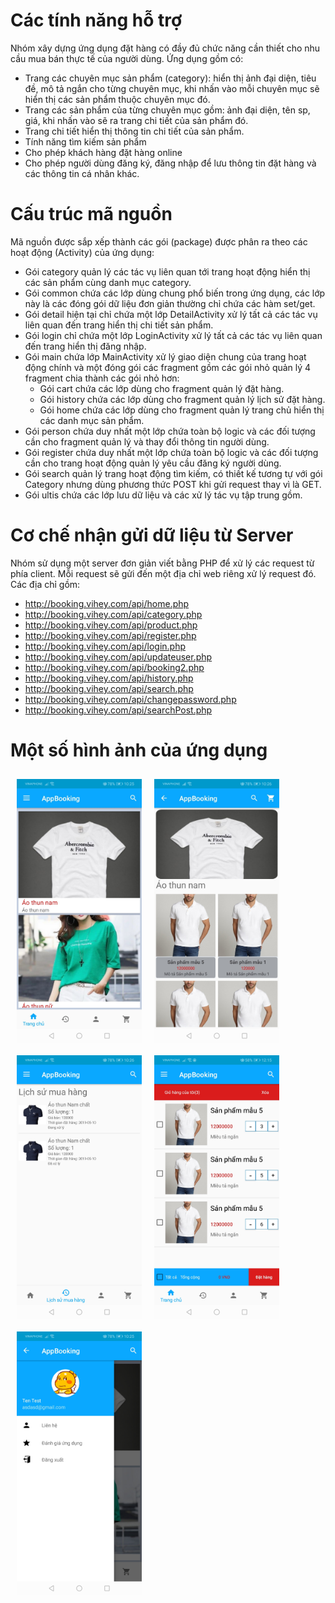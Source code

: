 # Các tính năng hỗ trợ
Nhóm xây dựng ứng dụng đặt hàng có đầy đủ chức năng cần thiết cho nhu cầu mua bán thực tế của người dùng. Ứng dụng gồm có:
* Trang các chuyên mục sản phẩm (category): hiển thị ảnh đại diện, tiêu đề, mô tả ngắn cho từng chuyên mục, khi nhấn vào mỗi chuyên mục sẽ hiển thị các sản phẩm thuộc chuyên mục đó.
* Trang các sản phẩm của từng chuyên mục gồm: ảnh đại diện, tên sp, giá, khi nhấn vào sẽ ra trang chi tiết của sản phẩm đó.
* Trang chi tiết hiển thị thông tin chi tiết của sản phẩm.
* Tính năng tìm kiếm sản phẩm
* Cho phép khách hàng đặt hàng online
* Cho phép người dùng đăng ký, đăng nhập để lưu thông tin đặt hàng và các thông tin cá nhân khác.

# Cấu trúc mã nguồn
Mã nguồn được sắp xếp thành các gói (package) được phân ra theo các hoạt động (Activity) của ứng dụng:
* Gói category quản lý các tác vụ liên quan tới trang hoạt động hiển thị các sản phẩm cùng danh mục category.
* Gói common chứa các lớp dùng chung phổ biến trong ứng dụng, các lớp này là các đóng gói dữ liệu đơn giản thường chỉ chứa các hàm set/get.
* Gói detail hiện tại chỉ chứa một lớp DetailActivity xử lý tất cả các tác vụ liên quan đến trang hiển thị chi tiết sản phẩm.
* Gói login chỉ chứa một lớp LoginActivity xử lý tất cả các tác vụ liên quan đến trang hiển thị đăng nhập.
* Gói main chứa lớp MainActivity xử lý giao diện chung của trang hoạt động chính và một đóng gói các fragment gồm các gói nhỏ quản lý 4 fragment chia thành các gói nhỏ hơn:
	+ Gói cart chứa các lớp dùng cho fragment quản lý đặt hàng.
	+ Gói history chứa các lớp dùng cho fragment quản lý lịch sử đặt hàng.
	+ Gói home chứa các lớp dùng cho fragment quản lý trang chủ hiển thị các danh mục sản phẩm.
* Gói person chứa duy nhất một lớp chứa toàn bộ logic và các đối tượng cần cho fragment quản lý và thay đổi thông tin người dùng.
* Gói register chứa duy nhất một lớp chứa toàn bộ logic và các đối tượng cần cho trang hoạt động quản lý yêu cầu đăng ký người dùng.
* Gói search quản lý trang hoạt động tìm kiếm, có thiết kế tương tự với gói Category nhưng dùng phương thức POST khi gửi request thay vì là GET.
* Gói ultis chứa các lớp lưu dữ liệu và các xử lý tác vụ tập trung gồm.

# Cơ chế nhận gửi dữ liệu từ Server
Nhóm sử dụng một server đơn giản viết bằng PHP để xử lý các request từ phía client. Mỗi request sẽ gửi đến một địa chỉ web riêng xử lý request đó. Các địa chỉ gồm:
* http://booking.vihey.com/api/home.php
* http://booking.vihey.com/api/category.php
* http://booking.vihey.com/api/product.php
* http://booking.vihey.com/api/register.php
* http://booking.vihey.com/api/login.php
* http://booking.vihey.com/api/updateuser.php
* http://booking.vihey.com/api/booking2.php
* http://booking.vihey.com/api/history.php
* http://booking.vihey.com/api/search.php
* http://booking.vihey.com/api/changepassword.php
* http://booking.vihey.com/api/searchPost.php

# Một số hình ảnh của ứng dụng
<div>
<img src="image/home.jpg" width="200" style="float:left; padding: 10px">
<img src="image/category.jpg" width="200" style="float:left; padding: 10px">
<img src="image/history.jpg" width="200" style="float:left; padding: 10px">
<img src="image/order1.jpg" width="200" style="float:left; padding: 10px">
<img src="image/slidebar.jpg" width="200" style="float:left; padding: 10px">
</div>


